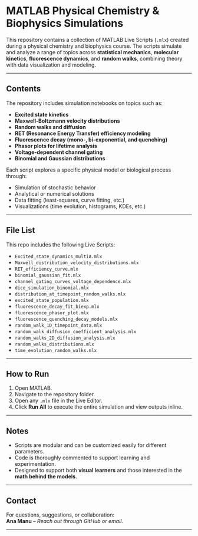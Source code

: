 # MATLAB Physical Chemistry & Biophysics Simulations

This repository contains a collection of MATLAB Live Scripts (`.mlx`) created during a physical chemistry and biophysics course. The scripts simulate and analyze a range of topics across **statistical mechanics**, **molecular kinetics**, **fluorescence dynamics**, and **random walks**, combining theory with data visualization and modeling.

---

## Contents

The repository includes simulation notebooks on topics such as:

- **Excited state kinetics**
- **Maxwell-Boltzmann velocity distributions**
- **Random walks and diffusion**
- **RET (Resonance Energy Transfer) efficiency modeling**
- **Fluorescence decay (mono-, bi-exponential, and quenching)**
- **Phasor plots for lifetime analysis**
- **Voltage-dependent channel gating**
- **Binomial and Gaussian distributions**

Each script explores a specific physical model or biological process through:

- Simulation of stochastic behavior  
- Analytical or numerical solutions  
- Data fitting (least-squares, curve fitting, etc.)  
- Visualizations (time evolution, histograms, KDEs, etc.)

---

## File List

This repo includes the following Live Scripts:

- `Excited_state_dynamics_multiA.mlx`
- `Maxwell_distribution_velocity_distributions.mlx`
- `RET_efficiency_curve.mlx`
- `binomial_gaussian_fit.mlx`
- `channel_gating_curves_voltage_dependence.mlx`
- `dice_simulation_binomial.mlx`
- `distribution_at_timepoint_random_walks.mlx`
- `excited_state_population.mlx`
- `fluorescence_decay_fit_biexp.mlx`
- `fluorescence_phasor_plot.mlx`
- `fluorescence_quenching_decay_models.mlx`
- `random_walk_1D_timepoint_data.mlx`
- `random_walk_diffusion_coefficient_analysis.mlx`
- `random_walks_2D_diffusion_analysis.mlx`
- `random_walks_distributions.mlx`
- `time_evolution_random_walks.mlx`

---

## How to Run

1. Open MATLAB.
2. Navigate to the repository folder.
3. Open any `.mlx` file in the Live Editor.
4. Click **Run All** to execute the entire simulation and view outputs inline.

---

## Notes

- Scripts are modular and can be customized easily for different parameters.
- Code is thoroughly commented to support learning and experimentation.
- Designed to support both **visual learners** and those interested in the **math behind the models**.

---

## Contact

For questions, suggestions, or collaboration:  
**Ana Manu** – *Reach out through GitHub or email*.

---

